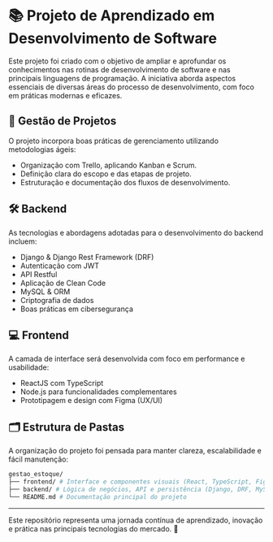 # 📚 Projeto de Aprendizado em Desenvolvimento de Software

Este projeto foi criado com o objetivo de ampliar e aprofundar os conhecimentos nas rotinas de desenvolvimento de software e nas principais linguagens de programação. A iniciativa aborda aspectos essenciais de diversas áreas do processo de desenvolvimento, com foco em práticas modernas e eficazes.

## 🔧 Gestão de Projetos

O projeto incorpora boas práticas de gerenciamento utilizando metodologias ágeis:

- Organização com Trello, aplicando Kanban e Scrum.
- Definição clara do escopo e das etapas de projeto.
- Estruturação e documentação dos fluxos de desenvolvimento.

## 🛠️ Backend

As tecnologias e abordagens adotadas para o desenvolvimento do backend incluem:

- Django & Django Rest Framework (DRF)
- Autenticação com JWT
- API Restful
- Aplicação de Clean Code
- MySQL & ORM
- Criptografia de dados
- Boas práticas em cibersegurança

## 💻 Frontend

A camada de interface será desenvolvida com foco em performance e usabilidade:

- ReactJS com TypeScript
- Node.js para funcionalidades complementares
- Prototipagem e design com Figma (UX/UI)

## 🗂️ Estrutura de Pastas

A organização do projeto foi pensada para manter clareza, escalabilidade e fácil manutenção:

```bash
gestao_estoque/
├── frontend/ # Interface e componentes visuais (React, TypeScript, Figma)
├── backend/ # Lógica de negócios, API e persistência (Django, DRF, MySQL)
└── README.md # Documentação principal do projeto
```

---

Este repositório representa uma jornada contínua de aprendizado, inovação e prática nas principais tecnologias do mercado. 🚀

